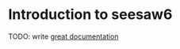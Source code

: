 # Introduction to seesaw6

TODO: write [great documentation](http://jacobian.org/writing/what-to-write/)
